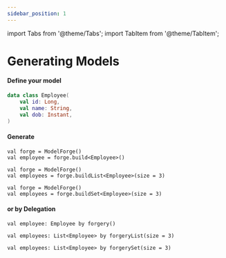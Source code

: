 ```yaml
---
sidebar_position: 1
---
```


import Tabs from '@theme/Tabs';
import TabItem from '@theme/TabItem';

# Generating Models

#### Define your model

```kotlin
data class Employee(
    val id: Long,
    val name: String,
    val dob: Instant,
)
```

#### Generate
<Tabs groupId="generation">
  <TabItem value="model" label="Model" default>

    val forge = ModelForge()
    val employee = forge.build<Employee>()

  </TabItem>
  <TabItem value="list" label="List">

    val forge = ModelForge()
    val employees = forge.buildList<Employee>(size = 3)

  </TabItem>
  <TabItem value="set" label="Set">

    val forge = ModelForge()
    val employees = forge.buildSet<Employee>(size = 3)

  </TabItem>
</Tabs>

#### or by Delegation
<Tabs groupId="generation">
  <TabItem value="model" label="Model" default>

    val employee: Employee by forgery()

  </TabItem>
  <TabItem value="list" label="List">

    val employees: List<Employee> by forgeryList(size = 3)

  </TabItem>

  <TabItem value="set" label="Set">

    val employees: List<Employee> by forgerySet(size = 3)

  </TabItem>
</Tabs>
